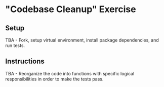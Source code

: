 # "Codebase Cleanup" Exercise

## Setup

TBA - Fork, setup virtual environment, install package dependencies, and run tests.

## Instructions

TBA - Reorganize the code into functions with specific logical responsibilities in order to make the tests pass.
